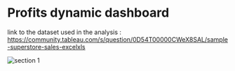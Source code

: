 # Profits dynamic dashboard

link to the dataset used in the analysis : https://community.tableau.com/s/question/0D54T00000CWeX8SAL/sample-superstore-sales-excelxls

![section 1](https://github.com/MazenSaaed11/Data-Analysis-With-Excel-Projects/blob/main/Project%201%20-%20Profits%20Dashboard/photos/1.png)
